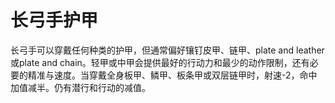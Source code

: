 # 长弓手护甲

长弓手可以穿戴任何种类的护甲，但通常偏好镶钉皮甲、链甲、plate and leather或plate and chain。轻甲或中甲会提供最好的行动力和最少的动作限制，还有必要的精准与速度。当穿戴全身板甲、鳞甲、板条甲或双层链甲时，射速-2，命中加值减半。仍有潜行和行动的减值。
